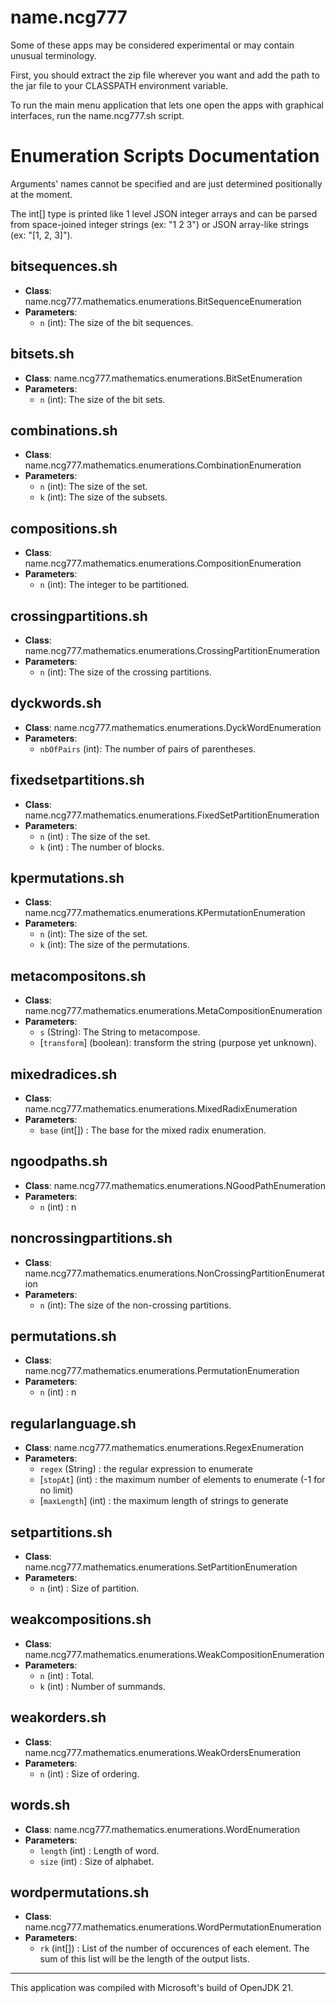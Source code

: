 # name.ncg777
Some of these apps may be considered experimental or may contain unusual terminology.

First, you should extract the zip file wherever you want and add the path to the jar file to your CLASSPATH environment variable.

To run the main menu application that lets one open the apps with graphical interfaces, run the name.ncg777.sh script.

# Enumeration Scripts Documentation
Arguments' names cannot be specified and are just determined positionally at the moment.

The int[] type is printed like 1 level JSON integer arrays and can be parsed from space-joined integer strings (ex: "1 2 3") or JSON array-like strings (ex: "[1, 2, 3]").

## bitsequences.sh
- **Class**: name.ncg777.mathematics.enumerations.BitSequenceEnumeration
- **Parameters**: 
  - `n` (int): The size of the bit sequences.
  
## bitsets.sh
- **Class**: name.ncg777.mathematics.enumerations.BitSetEnumeration
- **Parameters**: 
  - `n` (int): The size of the bit sets.

## combinations.sh
- **Class**: name.ncg777.mathematics.enumerations.CombinationEnumeration
- **Parameters**: 
  - `n` (int): The size of the set.
  - `k` (int): The size of the subsets.

## compositions.sh
- **Class**: name.ncg777.mathematics.enumerations.CompositionEnumeration
- **Parameters**: 
  - `n` (int): The integer to be partitioned.

## crossingpartitions.sh
- **Class**: name.ncg777.mathematics.enumerations.CrossingPartitionEnumeration
- **Parameters**: 
  - `n` (int): The size of the crossing partitions.
   
## dyckwords.sh
- **Class**: name.ncg777.mathematics.enumerations.DyckWordEnumeration
- **Parameters**: 
  - `nbOfPairs` (int): The number of pairs of parentheses.

## fixedsetpartitions.sh
- **Class**: name.ncg777.mathematics.enumerations.FixedSetPartitionEnumeration
- **Parameters**: 
  - `n` (int) : The size of the set.
  - `k` (int) : The number of blocks.

## kpermutations.sh
- **Class**: name.ncg777.mathematics.enumerations.KPermutationEnumeration
- **Parameters**: 
  - `n` (int): The size of the set.
  - `k` (int): The size of the permutations.

## metacompositons.sh
- **Class**: name.ncg777.mathematics.enumerations.MetaCompositionEnumeration
- **Parameters**: 
  - `s` (String): The String to metacompose.
  - [`transform`] (boolean): transform the string (purpose yet unknown).
  
## mixedradices.sh
- **Class**: name.ncg777.mathematics.enumerations.MixedRadixEnumeration
- **Parameters**: 
  - `base` (int[]) : The base for the mixed radix enumeration.

## ngoodpaths.sh
- **Class**: name.ncg777.mathematics.enumerations.NGoodPathEnumeration
- **Parameters**: 
  - `n` (int) : n

## noncrossingpartitions.sh
- **Class**: name.ncg777.mathematics.enumerations.NonCrossingPartitionEnumeration
- **Parameters**: 
  - `n` (int): The size of the non-crossing partitions.
    
## permutations.sh
- **Class**: name.ncg777.mathematics.enumerations.PermutationEnumeration
- **Parameters**: 
  - `n` (int) : n
  
## regularlanguage.sh
- **Class**: name.ncg777.mathematics.enumerations.RegexEnumeration
- **Parameters**:
  - `regex` (String) : the regular expression to enumerate
  - [`stopAt`] (int) : the maximum number of elements to enumerate (-1 for no limit)
  - [`maxLength`] (int) : the maximum length of strings to generate
  
## setpartitions.sh
- **Class**: name.ncg777.mathematics.enumerations.SetPartitionEnumeration
- **Parameters**: 
  - `n` (int) : Size of partition.

## weakcompositions.sh
- **Class**: name.ncg777.mathematics.enumerations.WeakCompositionEnumeration
- **Parameters**: 
  - `n` (int) : Total.
  - `k` (int) : Number of summands.

## weakorders.sh
- **Class**: name.ncg777.mathematics.enumerations.WeakOrdersEnumeration
- **Parameters**: 
  - `n` (int) : Size of ordering.
  
## words.sh
- **Class**: name.ncg777.mathematics.enumerations.WordEnumeration
- **Parameters**: 
  - `length` (int) : Length of word.
  - `size` (int) : Size of alphabet.

## wordpermutations.sh
- **Class**: name.ncg777.mathematics.enumerations.WordPermutationEnumeration
- **Parameters**: 
  - `rk` (int[]) : List of the number of occurences of each element. The sum of this list will be the length of the output lists.

---
This application was compiled with Microsoft's build of OpenJDK 21.